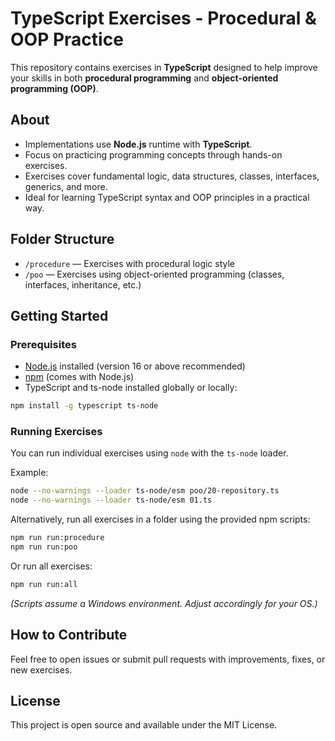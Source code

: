 
# TypeScript Exercises - Procedural & OOP Practice

This repository contains exercises in **TypeScript** designed to help improve your skills in both **procedural programming** and **object-oriented programming (OOP)**.

## About

- Implementations use **Node.js** runtime with **TypeScript**.
- Focus on practicing programming concepts through hands-on exercises.
- Exercises cover fundamental logic, data structures, classes, interfaces, generics, and more.
- Ideal for learning TypeScript syntax and OOP principles in a practical way.

## Folder Structure

- `/procedure` — Exercises with procedural logic style
- `/poo` — Exercises using object-oriented programming (classes, interfaces, inheritance, etc.)

## Getting Started

### Prerequisites

- [Node.js](https://nodejs.org/) installed (version 16 or above recommended)
- [npm](https://www.npmjs.com/) (comes with Node.js)
- TypeScript and ts-node installed globally or locally:

```bash
npm install -g typescript ts-node
```

### Running Exercises

You can run individual exercises using `node` with the `ts-node` loader.

Example:

```bash
node --no-warnings --loader ts-node/esm poo/20-repository.ts
node --no-warnings --loader ts-node/esm 01.ts
```

Alternatively, run all exercises in a folder using the provided npm scripts:

```bash
npm run run:procedure
npm run run:poo
```

Or run all exercises:

```bash
npm run run:all
```

*(Scripts assume a Windows environment. Adjust accordingly for your OS.)*

## How to Contribute

Feel free to open issues or submit pull requests with improvements, fixes, or new exercises.

## License

This project is open source and available under the MIT License.
